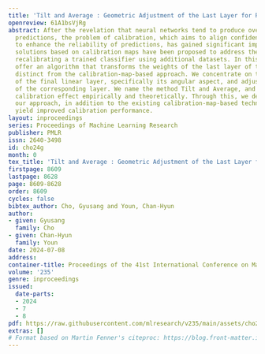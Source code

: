```yaml
---
title: 'Tilt and Average : Geometric Adjustment of the Last Layer for Recalibration'
openreview: 61A1bsVjRg
abstract: After the revelation that neural networks tend to produce overconfident
  predictions, the problem of calibration, which aims to align confidence with accuracy
  to enhance the reliability of predictions, has gained significant importance. Several
  solutions based on calibration maps have been proposed to address the problem of
  recalibrating a trained classifier using additional datasets. In this paper, we
  offer an algorithm that transforms the weights of the last layer of the classifier,
  distinct from the calibration-map-based approach. We concentrate on the geometry
  of the final linear layer, specifically its angular aspect, and adjust the weights
  of the corresponding layer. We name the method Tilt and Average, and validate the
  calibration effect empirically and theoretically. Through this, we demonstrate that
  our approach, in addition to the existing calibration-map-based techniques, can
  yield improved calibration performance.
layout: inproceedings
series: Proceedings of Machine Learning Research
publisher: PMLR
issn: 2640-3498
id: cho24g
month: 0
tex_title: 'Tilt and Average : Geometric Adjustment of the Last Layer for Recalibration'
firstpage: 8609
lastpage: 8628
page: 8609-8628
order: 8609
cycles: false
bibtex_author: Cho, Gyusang and Youn, Chan-Hyun
author:
- given: Gyusang
  family: Cho
- given: Chan-Hyun
  family: Youn
date: 2024-07-08
address:
container-title: Proceedings of the 41st International Conference on Machine Learning
volume: '235'
genre: inproceedings
issued:
  date-parts:
  - 2024
  - 7
  - 8
pdf: https://raw.githubusercontent.com/mlresearch/v235/main/assets/cho24g/cho24g.pdf
extras: []
# Format based on Martin Fenner's citeproc: https://blog.front-matter.io/posts/citeproc-yaml-for-bibliographies/
---
```


